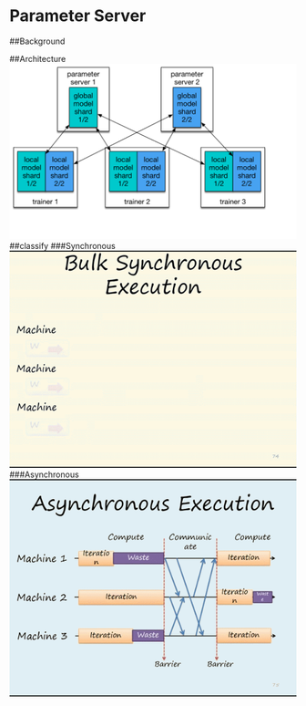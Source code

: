 # Parameter Server
##Background

##Architecture
![Alt text](./pic/pserver_and_trainer.png?raw=false "Title")
##classify
###Synchronous
![Alt text](./pic/blog-synchronous.gif?raw=false "Title")
###Asynchronous
![Alt text](./pic/blog-asynchronous.gif?raw=false "Title")





